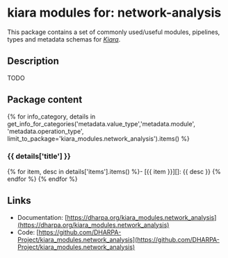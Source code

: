 # kiara modules for: network-analysis

This package contains a set of commonly used/useful modules, pipelines, types and metadata schemas for [*Kiara*](https://github.com/DHARPA-project/kiara).


## Description

TODO

## Package content

{% for info_category, details in get_info_for_categories('metadata.value_type','metadata.module', 'metadata.operation_type', limit_to_package='kiara_modules.network_analysis').items() %}
### {{ details['title'] }}
{% for item, desc in details['items'].items() %}- [{{ item }}][]: {{ desc }}
{% endfor %}
{% endfor %}


## Links

 - Documentation: [https://dharpa.org/kiara_modules.network_analysis](https://dharpa.org/kiara_modules.network_analysis)
 - Code: [https://github.com/DHARPA-Project/kiara_modules.network_analysis](https://github.com/DHARPA-Project/kiara_modules.network_analysis)
